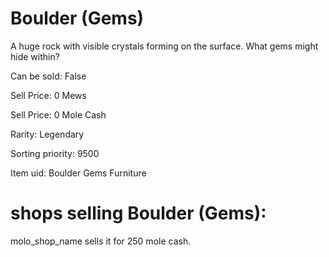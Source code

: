 # Boulder (Gems)

A huge rock with visible crystals forming on the surface. What gems might hide within?

Can be sold: False

Sell Price: 0 Mews

Sell Price: 0 Mole Cash

Rarity: Legendary

Sorting priority: 9500

Item uid: Boulder Gems Furniture

# shops selling Boulder (Gems):

molo_shop_name sells it for 250 mole cash.